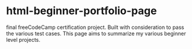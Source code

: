 # html-beginner-portfolio-page
final freeCodeCamp certification project. Built with consideration to pass the various test cases. This page aims to summarize my various beginner level projects. 
